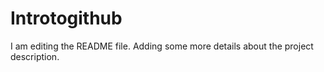 # Introtogithub

I am editing the README file. Adding some more details about the project description.
